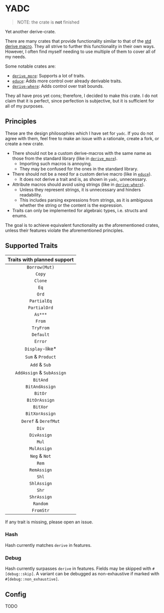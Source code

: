 # YADC

> NOTE: the crate is **not** finished

Yet another derive-crate.

There are many crates
that provide functionality similar to that of the [std derive macro].
They all strive to further this functionality in their own ways.
However, I often find myself needing to use multiple of them to cover all of my needs.

Some notable crates are:

- [`derive_more`]: Supports a lot of traits. 
- [`educe`]: Adds more control over already derivable traits. 
- [`derive-where`]: Adds control over trait bounds.

They all have pros yet cons; therefore, I decided to make this crate.
I do not claim that it is perfect, since perfection is subjective, but it is sufficient for all of my purposes.

## Principles

These are the design philosophies which I have set for `yadc`.
If you do not agree with them, feel free to make an issue with a rationale, create a fork, or create a new crate.

- There should not be a custom derive-macros with the same name as those from the standard library (like in [`derive_more`]).
  - Importing such macros is annoying.
  - They may be confused for the ones in the standard library. 
- There should not be a need for a custom derive macro (like in [`educe`]).
  - It does not derive a trait and is, as shown in `yadc`, unnecessary.
- Attribute macros should avoid using strings (like in [`derive-where`]).
  - Unless they represent strings, it is unnecessary and hinders readability.
  - This includes parsing expressions from strings, as it is ambiguous whether the string or the content is the expression.
- Traits can only be implemented for algebraic types, i.e. structs and enums.

The goal is to achieve equivalent functionality as the aforementioned crates,
unless their features violate the aforementioned principles.

## Supported Traits


| Traits with planned support |
|:---------------------------:|
|        `Borrow(Mut)`        |
|           `Copy`            |
|           `Clone`           |
|            `Eq`             |
|            `Ord`            |
|         `PartialEq`         |
|        `PartialOrd`         |
|           `As***`           |
|           `From`            |
|          `TryFrom`          |
|          `Default`          |
|           `Error`           |
|       `Display`-like*       |
|      `Sum` & `Product`      |
|        `Add` & `Sub`        |
|  `AddAssign` & `SubAssign`  |
|          `BitAnd`           |
|       `BitAndAssign`        |
|           `BitOr`           |
|        `BitOrAssign`        |
|          `BitXor`           |
|       `BitXorAssign`        |
|    `Deref` & `DerefMut`     |
|            `Div`            |
|         `DivAssign`         |
|            `Mul`            |
|         `MulAssign`         |
|        `Neg` & `Not`        |
|            `Rem`            |
|         `RemAssign`         |
|            `Shl`            |
|         `ShlAssign`         |
|            `Shr`            |
|         `ShrAssign`         |
|          `Random`           |
|          `FromStr`          |

If any trait is missing, please open an issue.

### Hash

Hash currently matches `derive` in features.

### Debug

Hash currently surpasses `derive` in features.
Fields may be skipped with `#[debug::skip]`.
A variant can be debugged as non-exhaustive if marked with `#[debug::non_exhaustive]`.

## Config

TODO

[std derive macro]: https://doc.rust-lang.org/reference/attributes/derive.html
[`derive_more`]: https://crates.io/crates/derive_more
[`educe`]: https://crates.io/crates/educe
[`derive-where`]: https://crates.io/crates/derive-where
